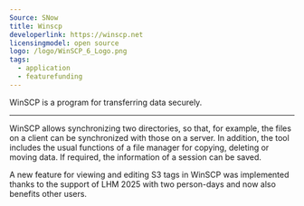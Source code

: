 ```yaml
---
Source: SNow
title: Winscp
developerlink: https://winscp.net
licensingmodel: open source
logo: /logo/WinSCP_6_Logo.png
tags:
  - application
  - featurefunding
---
```


WinSCP is a program for transferring data securely.

---

WinSCP allows synchronizing two directories, so that, for example, the files on a client can be synchronized with those on a server. In addition, the tool includes the usual functions of a file manager for copying, deleting or moving data. If required, the information of a session can be saved.

A new feature for viewing and editing S3 tags in WinSCP was implemented thanks to the support of LHM 2025 with two person-days and now also benefits other users.
